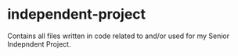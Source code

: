 # independent-project
 Contains all files written in code related to and/or used for my Senior Indepndent Project.
